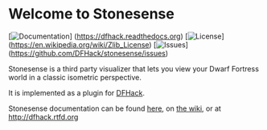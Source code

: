 # Welcome to Stonesense

[![Documentation](https://readthedocs.org/projects/dfhack/badge)]
(https://dfhack.readthedocs.org)
[![License](https://img.shields.io/badge/license-Zlib-blue.svg)]
(https://en.wikipedia.org/wiki/Zlib_License)
[![Issues](http://githubbadges.herokuapp.com/DFHack/stonesense/issues)]
(https://github.com/DFHack/stonesense/issues)

Stonesense is a third party visualizer that lets you view your Dwarf Fortress world in a classic isometric perspective.

It is implemented as a plugin for [DFHack](https://github.com/DFHack/dfhack).

Stonesense documentation can be found [here](./docs/Stonesense.rst),
on [the wiki](http://dwarffortresswiki.org/Stonesense),
or at http://dfhack.rtfd.org
